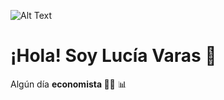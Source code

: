  ![Alt Text](https://github.com/luvaras3/Image1.git)
# ¡Hola! Soy Lucía Varas 🌟

Algún día <b> economista </b> 👩‍🎓 📊

<!--
**luvaras3/luvaras3** is a ✨ _special_ ✨ repository because its `README.md` (this file) appears on your GitHub profile.

Here are some ideas to get you started:

- 🔭 I’m currently working on ...
- 🌱 I’m currently learning ...
- 👯 I’m looking to collaborate on ...
- 🤔 I’m looking for help with ...
- 💬 Ask me about ...
- 📫 How to reach me: ...
- 😄 Pronouns: ...
- ⚡ Fun fact: ...
-->
